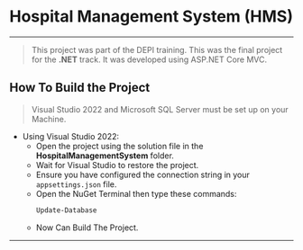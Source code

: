 # Hospital Management System (HMS)
---
> This project was part of the DEPI training. This was the final project for the **.NET** track.
It was developed using ASP.NET Core MVC.

## How To Build the Project
> Visual Studio 2022 and Microsoft SQL Server must be set up on your Machine.

- Using Visual Studio 2022:
    - Open the project using the solution file in the **HospitalManagementSystem** folder.
    - Wait for Visual Studio to restore the project.
    - Ensure you have configured the connection string in your `appsettings.json` file.
    - Open the NuGet Terminal then type these commands:
        ```cmd
        Update-Database
        ```
    - Now Can Build The Project.
---
